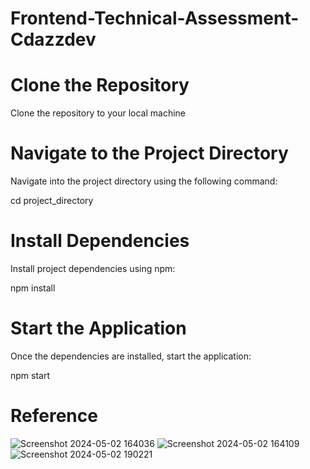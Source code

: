 # Frontend-Technical-Assessment-Cdazzdev

# Clone the Repository

Clone the repository to your local machine




# Navigate to the Project Directory

Navigate into the project directory using the following command:

cd project_directory



# Install Dependencies

Install project dependencies using npm:


npm install



# Start the Application

Once the dependencies are installed, start the application:


npm start

# Reference

![Screenshot 2024-05-02 164036](https://github.com/Gilbert-2019/Frontend-Technical-Assessment-Cdazzdev/assets/50843537/9e94c7ac-8b97-4137-ba95-c9b92f00f15f)
![Screenshot 2024-05-02 164109](https://github.com/Gilbert-2019/Frontend-Technical-Assessment-Cdazzdev/assets/50843537/24f292b9-19ce-4b05-97bc-bbea21b7b144)
![Screenshot 2024-05-02 190221](https://github.com/Gilbert-2019/Frontend-Technical-Assessment-Cdazzdev/assets/50843537/798dbb85-373a-4bb4-9e27-89eade0dc595)



